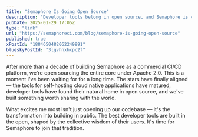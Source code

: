 ```yaml
---
title: "Semaphore Is Going Open Source"
description: "Developer tools belong in open source, and Semaphore is coming home"
pubDate: 2025-01-29 17:05Z
type: "link"
url: "https://semaphoreci.com/blog/semaphore-is-going-open-source"
published: true
xPostId: "1884650482062249991"
blueskyPostId: "3lgvhnxhxpc2f"
---
```


After more than a decade of building Semaphore as a commercial CI/CD platform, we're open sourcing the entire core under Apache 2.0. This is a moment I've been waiting for for a long time. The stars have finally aligned — the tools for self-hosting cloud native applications have matured, developer tools have found their natural home in open source, and we've built something worth sharing with the world.

What excites me most isn't just opening up our codebase — it's the transformation into building in public. The best developer tools are built in the open, shaped by the collective wisdom of their users. It's time for Semaphore to join that tradition.
